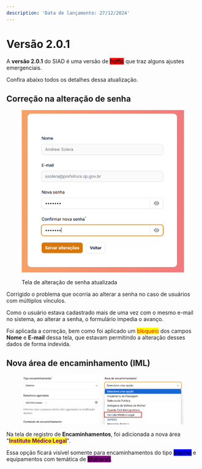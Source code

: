 ```yaml
---
description: 'Data de lançamento: 27/12/2024'
---
```


# Versão 2.0.1

A **versão 2.0.1** do SIAD é uma versão de <mark style="background-color:red;">hotfix</mark> que traz alguns ajustes emergenciais.

Confira abaixo todos os detalhes dessa atualização.

## Correção na alteração de senha

<figure><img src="../.gitbook/assets/image (5).png" alt=""><figcaption><p>Tela de alteração de senha atualizada</p></figcaption></figure>

Corrigido o problema que ocorria ao alterar a senha no caso de usuários com múltiplos vínculos.

Como o usuário estava cadastrado mais de uma vez com o mesmo e-mail no sistema, ao alterar a senha, o formulário impedia o avanço.

Foi aplicada a correção, bem como foi aplicado um <mark style="color:red;">bloqueio</mark> dos campos **Nome** e **E-mail** dessa tela, que estavam permitindo a alteração desses dados de forma indevida.

## Nova área de encaminhamento (IML)

<figure><img src="../.gitbook/assets/image (1) (1).png" alt=""><figcaption></figcaption></figure>

Na tela de registro de **Encaminhamentos**, foi adicionada a nova área "<mark style="color:purple;">**Instituto Médico Legal**</mark>".

Essa opção ficará visível somente para encaminhamentos do tipo <mark style="background-color:blue;">Interno</mark> e equipamentos com temática de <mark style="background-color:purple;">Mulheres</mark>.
